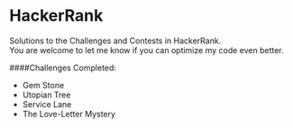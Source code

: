 HackerRank
==========

Solutions to the Challenges and Contests in HackerRank.  
You are welcome to let me know if you can optimize my code even better.

####Challenges Completed:  
- Gem Stone  
- Utopian Tree  
- Service Lane
- The Love-Letter Mystery  
